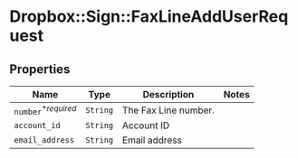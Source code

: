 # Dropbox::Sign::FaxLineAddUserRequest



## Properties

| Name | Type | Description | Notes |
| ---- | ---- | ----------- | ----- |
| `number`<sup>*_required_</sup> | ```String``` |  The Fax Line number.  |  |
| `account_id` | ```String``` |  Account ID  |  |
| `email_address` | ```String``` |  Email address  |  |

